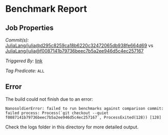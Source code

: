 # Benchmark Report

## Job Properties

*Commit(s):* [JuliaLang/julia@d295c8259ca18b6220c32472065db938fe664d69](https://github.com/JuliaLang/julia/commit/d295c8259ca18b6220c32472065db938fe664d69) vs [JuliaLang/julia@f0087141b79736beec7b5a2ee946d5c4ec257167](https://github.com/JuliaLang/julia/commit/f0087141b79736beec7b5a2ee946d5c4ec257167)

*Triggered By:* [link](https://github.com/JuliaLang/julia/pull/26594#issuecomment-376336509)

*Tag Predicate:* `ALL`

## Error

The build could not finish due to an error:

```
NanosoldierError: failed to run benchmarks against comparison commit: failed process: Process(`git checkout --quiet f0087141b79736beec7b5a2ee946d5c4ec257167`, ProcessExited(128)) [128]
```

Check the logs folder in this directory for more detailed output.

